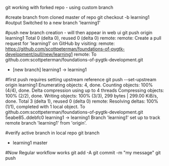 git working with forked repo - using custom branch

#create branch from cloned master of repo
git checkout -b learning1
#output
Switched to a new branch 'learning1'

#push new branch creation - will then appear in web ui
git push origin learning1
Total 0 (delta 0), reused 0 (delta 0)
remote: 
remote: Create a pull request for 'learning1' on GitHub by visiting:
remote:      https://github.com/scottpeterman/foundations-of-pygtk-development/pull/new/learning1
remote: 
To github.com:scottpeterman/foundations-of-pygtk-development.git
 * [new branch]      learning1 -> learning1

#first push requires setting upstream reference
git push --set-upstream origin learning1
Enumerating objects: 4, done.
Counting objects: 100% (4/4), done.
Delta compression using up to 4 threads
Compressing objects: 100% (2/2), done.
Writing objects: 100% (3/3), 299 bytes | 299.00 KiB/s, done.
Total 3 (delta 1), reused 0 (delta 0)
remote: Resolving deltas: 100% (1/1), completed with 1 local object.
To github.com:scottpeterman/foundations-of-pygtk-development.git
   5eabe85..ddebfc0  learning1 -> learning1
Branch 'learning1' set up to track remote branch 'learning1' from 'origin'.

#verify active branch in local repo
git branch
* learning1
  master


#Now Regular workflow works
git add -A
git commit -m "my message"
git push


